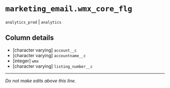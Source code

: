 # `marketing_email.wmx_core_flg`
`analytics_prod` | `analytics`

## Column details
* [character varying] `account__c`
* [character varying] `accountname__c`
* [integer]   `wmx`
* [character varying] `listing_number__c`

-------------------------------------------------------------------------------
*Do not make edits above this line.*
